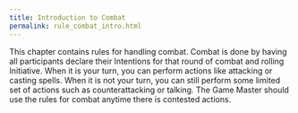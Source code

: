 ```yaml
---
title: Introduction to Combat
permalink: rule_combat_intro.html
---
```


This chapter contains rules for handling combat. Combat is done by having all participants declare their Intentions for that round of combat and rolling Initiative. When it is your turn, you can perform actions like attacking or casting spells. When it is not your turn, you can still perform some limited set of actions such as counterattacking or talking. The Game Master should use the rules for combat anytime there is contested actions.
